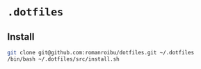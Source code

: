 # `.dotfiles`


## Install
```bash
git clone git@github.com:romanroibu/dotfiles.git ~/.dotfiles
/bin/bash ~/.dotfiles/src/install.sh
```
